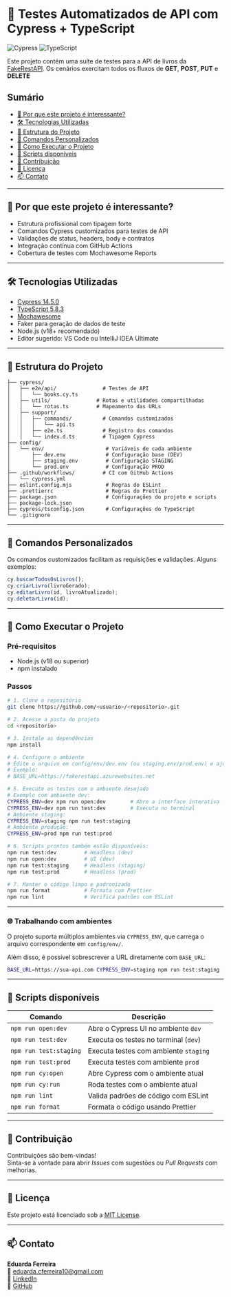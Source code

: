 # 🚀 Testes Automatizados de API com Cypress + TypeScript

![Cypress](https://img.shields.io/badge/Cypress-14.5.0-brightgreen?style=flat-square)
![TypeScript](https://img.shields.io/badge/TypeScript-5.8-blue?style=flat-square)

Este projeto contém uma suíte de testes para a API de livros
da [FakeRestAPI](https://fakerestapi.azurewebsites.net). Os cenários exercitam todos os fluxos de **GET**, **POST**, **PUT** e **DELETE**

## Sumário

- [📌 Por que este projeto é interessante?](#-por-que-este-projeto-é-interessante)
- [🛠️ Tecnologias Utilizadas](#-tecnologias-utilizadas)
- [📂 Estrutura do Projeto](#-estrutura-do-projeto)
- [🧩 Comandos Personalizados](#-comandos-personalizados)
- [🎯 Como Executar o Projeto](#-como-executar-o-projeto)
- [📜 Scripts disponíveis](#-scripts-disponíveis)
- [🤝 Contribuição](#-contribuição)
- [📄 Licença](#-licença)
- [📫 Contato](#-contato)

---

## 📌 Por que este projeto é interessante?

- Estrutura profissional com tipagem forte
- Comandos Cypress customizados para testes de API
- Validações de status, headers, body e contratos
- Integração contínua com GitHub Actions
- Cobertura de testes com Mochawesome Reports

---

## 🛠️ Tecnologias Utilizadas

- [Cypress 14.5.0](https://www.cypress.io/)
- [TypeScript 5.8.3](https://www.typescriptlang.org/)
- [Mochawesome](https://github.com/adamgruber/mochawesome)
- Faker para geração de dados de teste
- Node.js (v18+ recomendado)
- Editor sugerido: VS Code ou IntelliJ IDEA Ultimate

---

## 📂 Estrutura do Projeto
```plaintext
├── cypress/
│   ├── e2e/api/               # Testes de API
│   │   └── books.cy.ts
│   ├── utils/               # Rotas e utilidades compartilhadas
│   │   └── rotas.ts         # Mapeamento das URLs
│   ├── support/
│   │   ├── commands/          # Comandos customizados
│   │   │   └── api.ts
│   │   ├── e2e.ts             # Registro dos comandos
│   │   └── index.d.ts         # Tipagem Cypress
├── config/
│   └── env/                    # Variáveis de cada ambiente
│       ├── dev.env             # Configuração base (DEV)
│       ├── staging.env         # Configuração STAGING
│       └── prod.env            # Configuração PROD
├── .github/workflows/         # CI com GitHub Actions
│   └── cypress.yml
├── eslint.config.mjs           # Regras do ESLint
├── .prettierrc                 # Regras do Prettier
├── package.json                # Configurações do projeto e scripts
├── package-lock.json
├── cypress/tsconfig.json       # Configurações do TypeScript
└── .gitignore
```

---

## 🧩 Comandos Personalizados

Os comandos customizados facilitam as requisições e validações. Alguns exemplos:

```ts
cy.buscarTodosOsLivros();
cy.criarLivro(livroGerado);
cy.editarLivro(id, livroAtualizado);
cy.deletarLivro(id);
```

---

## 🎯 Como Executar o Projeto

### Pré-requisitos

- Node.js (v18 ou superior)
- npm instalado

### Passos

```bash
# 1. Clone o repositório
git clone https://github.com/<usuario>/<repositorio>.git

# 2. Acesse a pasta do projeto
cd <repositorio>

# 3. Instale as dependências
npm install

# 4. Configure o ambiente
# Edite o arquivo em config/env/dev.env (ou staging.env/prod.env) e ajuste a BASE_URL conforme necessário.
# Exemplo:
# BASE_URL=https://fakerestapi.azurewebsites.net

# 5. Execute os testes com o ambiente desejado
# Exemplo com ambiente dev:
CYPRESS_ENV=dev npm run open:dev        # Abre a interface interativa
CYPRESS_ENV=dev npm run test:dev        # Executa no terminal
# Ambiente staging:
CYPRESS_ENV=staging npm run test:staging
# Ambiente produção:
CYPRESS_ENV=prod npm run test:prod

# 6. Scripts prontos também estão disponíveis:
npm run test:dev         # Headless (dev)
npm run open:dev         # UI (dev)
npm run test:staging     # Headless (staging)
npm run test:prod        # Headless (prod)

# 7. Manter o código limpo e padronizado
npm run format           # Formata com Prettier
npm run lint             # Verifica padrões com ESLint
```

---

### 🌐 Trabalhando com ambientes

O projeto suporta múltiplos ambientes via `CYPRESS_ENV`, que carrega o arquivo correspondente em `config/env/`.

Além disso, é possível sobrescrever a URL diretamente com `BASE_URL`:
```bash
BASE_URL=https://sua-api.com CYPRESS_ENV=staging npm run test:staging
```
---

## 📜 Scripts disponíveis


| Comando                 | Descrição                                     |
|-------------------------|-----------------------------------------------|
| `npm run open:dev`      | Abre o Cypress UI no ambiente `dev`           |
| `npm run test:dev`      | Executa os testes no terminal (`dev`)         |
| `npm run test:staging`  | Executa testes com ambiente `staging`         |
| `npm run test:prod`     | Executa testes com ambiente `prod`            |
| `npm run cy:open`       | Abre Cypress com o ambiente atual             |
| `npm run cy:run`        | Roda testes com o ambiente atual              |
| `npm run lint`          | Valida padrões de código com ESLint           |
| `npm run format`        | Formata o código usando Prettier              |

---
## 🤝 Contribuição

Contribuições são bem-vindas!  
Sinta-se à vontade para abrir *Issues* com sugestões ou *Pull Requests* com melhorias.

---

## 📄 Licença

Este projeto está licenciado sob a [MIT License](LICENSE).

---
## 📫 Contato

**Eduarda Ferreira**  
📧 eduarda.cferreira10@gmail.com  
🔗 [LinkedIn](https://www.linkedin.com/in/eduarda-ferreira/)  
🐙 [GitHub](https://github.com/eduardacf)
